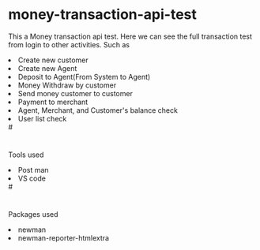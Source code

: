 # money-transaction-api-test
<p >This a Money transaction api test. Here we can see the full transaction test from login to other activities. Such as </p>

<li>Create new customer</li>
<li>Create new Agent </li>
<li>Deposit to Agent(From System to Agent)</li>
<li>Money Withdraw by customer</li>
<li>Send money customer to customer</li>
<li>Payment to merchant</li>
<li>Agent, Merchant, and Customer's balance check</li>
<li>User list check</li>
#<h1></h1>
<p>Tools used</p>
<li>Post man</li>
<li>VS code</li>
#<h1></h1>
<p>Packages used</p>
<li>newman</li>
<li>newman-reporter-htmlextra</li>

